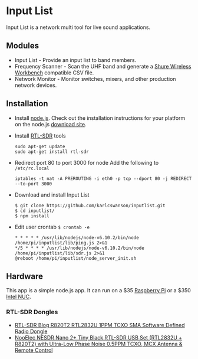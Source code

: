 # Input List
Input List is a network multi tool for live sound applications.  

## Modules
* Input List - Provide an input list to band members.
* Frequency Scanner - Scan the UHF band and generate a [Shure Wireless Workbench](http://www.shure.com/americas/products/software/wireless-workbench/wireless-workbench-6) compatible CSV file.
* Network Monitor - Monitor switches, mixers, and other production network devices.

## Installation
* Install [node.js](https://nodejs.org).  Check out the installation  instructions for your platform on the node.js [download site](https://nodejs.org/en/download/).
* Install [RTL-SDR](http://osmocom.org/projects/sdr/wiki/rtl-sdr) tools

  ```
  sudo apt-get update
  sudo apt-get install rtl-sdr
  ```

* Redirect port 80 to port 3000 for node
Add the following to `/etc/rc.local`
  ```
  iptables -t nat -A PREROUTING -i eth0 -p tcp --dport 80 -j REDIRECT --to-port 3000
  ```

* Download and install Input List
  ```
  $ git clone https://github.com/karlcswanson/inputlist.git
  $ cd inputlist/
  $ npm install
  ```

* Edit user crontab `$ crontab -e`
  ```
  * * * * * /usr/lib/nodejs/node-v6.10.2/bin/node /home/pi/inputlist/lib/ping.js 2>&1
  */5 * * * * /usr/lib/nodejs/node-v6.10.2/bin/node /home/pi/inputlist/lib/sdr.js 2>&1
  @reboot /home/pi/inputlist/node_server_init.sh
  ```

## Hardware
This app is a simple node.js app.  It can run on a $35 [Raspberry Pi](http://amzn.to/2qwdky5) or a $350 [Intel NUC](http://amzn.to/2qABmY5).


### RTL-SDR Dongles
* [RTL-SDR Blog R820T2 RTL2832U 1PPM TCXO SMA Software Defined Radio Dongle](http://amzn.to/2qvKjCY)
* [NooElec NESDR Nano 2+ Tiny Black RTL-SDR USB Set (RTL2832U + R820T2) with Ultra-Low Phase Noise 0.5PPM TCXO, MCX Antenna & Remote Control](http://amzn.to/2qvQarO)
